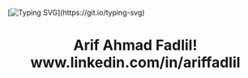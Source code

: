[![Typing SVG](https://readme-typing-svg.herokuapp.com?color=%2336BCF7&center=true&vCenter=true&width=600&lines=Assalamu'alaikum+Everyone!)](https://git.io/typing-svg)

<h1 align="center">Arif Ahmad Fadlil!<br>www.linkedin.com/in/ariffadlil</h1>
